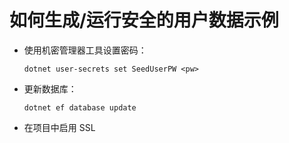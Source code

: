 # <a name="how-to-buildrun-secure-user-data-sample"></a>如何生成/运行安全的用户数据示例

* 使用机密管理器工具设置密码：

  `dotnet user-secrets set SeedUserPW <pw>`

* 更新数据库：

    `dotnet ef database update`

* 在项目中启用 SSL
